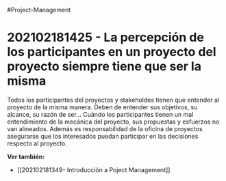 #Project-Management 
# 202102181425 - La percepción de los participantes en un proyecto del proyecto siempre tiene que ser la misma

Todos los participantes del proyectos y stakeholdes tienen que entender al proyecto de la misma manera. Deben de entender sus objetivos, su alcance, su razón de ser... Cuándo los participantes tienen un mal entendimiento de la mecánica del proyecto, sus propuestas y esfuerzos no van alineados. Además es responsabilidad de la oficina de proyectos asegurarse que los interesados puedan participar en las decisiones respecto al proyecto.

**Ver también:**
- [[202102181349- Introducción a Poject Management]]